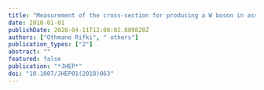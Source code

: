 ```yaml
---
title: "Measurement of the cross-section for producing a W boson in association with a single top quark in pp collisions at $ sqrts=13 $ TeV with ATLAS"
date: 2018-01-01
publishDate: 2020-04-11T12:00:02.889828Z
authors: ["Othmane Rifki", " others"]
publication_types: ["2"]
abstract: ""
featured: false
publication: "*JHEP*"
doi: "10.1007/JHEP01(2018)063"
---
```


